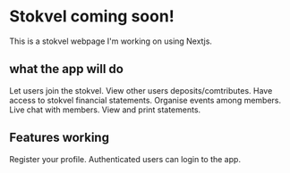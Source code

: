 # Stokvel coming soon!

This is a stokvel webpage I'm working on using Nextjs.

## what the app will do

Let users join the stokvel.
View other users deposits/comtributes.
Have access to stokvel financial statements.
Organise events among members.
Live chat with members.
View and print statements.

## Features working

Register your profile.
Authenticated users can login to the app.
